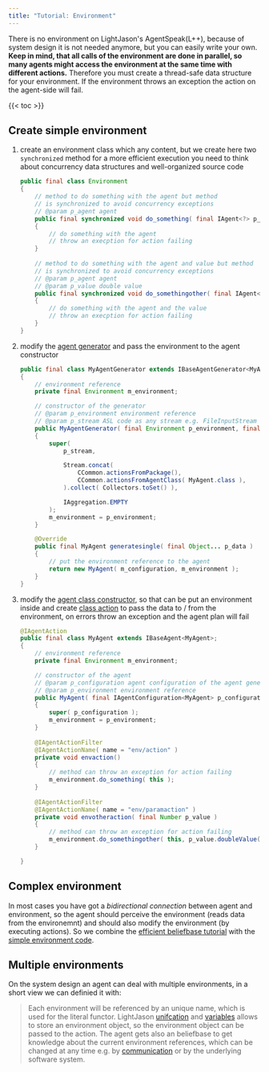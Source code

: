 ```yaml
---
title: "Tutorial: Environment"
---
```


There is no environment on LightJason's AgentSpeak(L++), because of system design it is not needed anymore, but you can easily write your own. __Keep in mind, that all calls of the environment are done in parallel, so many agents might access the environment at the same time with different actions.__ Therefore you must create a thread-safe data structure for your environment. If the environment throws an exception the action on the agent-side will fail.

{{< toc >}}

## Create simple environment

1. create an environment class which any content, but we create here two ```synchronized``` method for a more efficient execution you need to think about concurrency data structures and well-organized source code

    ```java
    public final class Environment
    {
        // method to do something with the agent but method
        // is synchronized to avoid concurrency exceptions
        // @param p_agent agent
        public final synchronized void do_something( final IAgent<?> p_agent )
        {
            // do something with the agent
            // throw an execption for action failing
        }
        
        // method to do something with the agent and value but method
        // is synchronized to avoid concurrency exceptions
        // @param p_agent agent
        // @param p_value double value
        public final synchronized void do_somethingother( final IAgent<?> p_agent, final double p_value )
        {
            // do something with the agent and the value
            // throw an execption for action failing
        }
    }
    ```

2. modify the [agent generator](/tutorials/agentspeak-in-fifteen-minutes/#your-agent-generator-class) and pass the environment to the agent constructor 

    ```java
    public final class MyAgentGenerator extends IBaseAgentGenerator<MyAgent>
    {
        // environment reference
        private final Environment m_environment;
    
        // constructor of the generator
        // @param p_environment environment reference        
        // @param p_stream ASL code as any stream e.g. FileInputStream
        public MyAgentGenerator( final Environment p_environment, final InputStream p_stream ) throws Exception
        {
            super(
                p_stream,
    
                Stream.concat(
                    CCommon.actionsFromPackage(),
                    CCommon.actionsFromAgentClass( MyAgent.class ),              
                ).collect( Collectors.toSet() ),
    
                IAggregation.EMPTY
            );
            m_environment = p_environment;
        }
    
        @Override
        public final MyAgent generatesingle( final Object... p_data )
        {
            // put the environment reference to the agent
            return new MyAgent( m_configuration, m_environment );
        }
    }    
    ```

3. modify the [agent class constructor](/tutorials/agentspeak-in-fifteen-minutes/#a-id-agentclass-a-your-agent-class), so that can be put an environment inside and create [class action](/tutorials/agentspeak-in-fifteen-minutes/#class-actions) to pass the data to / from the environment, on errors throw an exception and the agent plan will fail

    ```java    
    @IAgentAction
    public final class MyAgent extends IBaseAgent<MyAgent>;
    {
        // environment reference
        private final Environment m_environment;
    
        // constructor of the agent
        // @param p_configuration agent configuration of the agent generator        
        // @param p_environment environment reference
        public MyAgent( final IAgentConfiguration<MyAgent> p_configuration, final Environment p_environment,  )
        {
            super( p_configuration );
            m_environment = p_environment;
        }
        
        @IAgentActionFilter
        @IAgentActionName( name = "env/action" )
        private void envaction()
        {
            // method can throw an exception for action failing
            m_environment.do_something( this );
        }
        
        @IAgentActionFilter
        @IAgentActionName( name = "env/paramaction" )
        private void envotheraction( final Number p_value )
        {
            // method can throw an exception for action failing
            m_environment.do_somethingother( this, p_value.doubleValue() );
        }
    
    }
    ```

## Complex environment

In most cases you have got a _bidirectional connection_ between agent and environment, so the agent should perceive the environment (reads data from the environemnt) and should also modify the environment (by executing actions). So we combine the [efficient beliefbase tutorial](/tutorials/efficient-beliefbase) with the [simple environment code](#create-simple-environment).

## Multiple environments

On the system design an agent can deal with multiple environments, in a short view we can definied it with:

> Each environment will be referenced by an unique name, which is used for the literal functor.
> LightJason [unifcation](/knowledgebase/logicalprogramming/#unifaction) and [variables](/knowledgebase/logicalprogramming/#variables) allows to store an environment object, so the environment object
> can be passed to the action. The agent gets also an beliefbase to get knowledge
> about the current environment references, which can be changed at any time e.g. by [communication](/tutorials/communication) or by the underlying software system.


